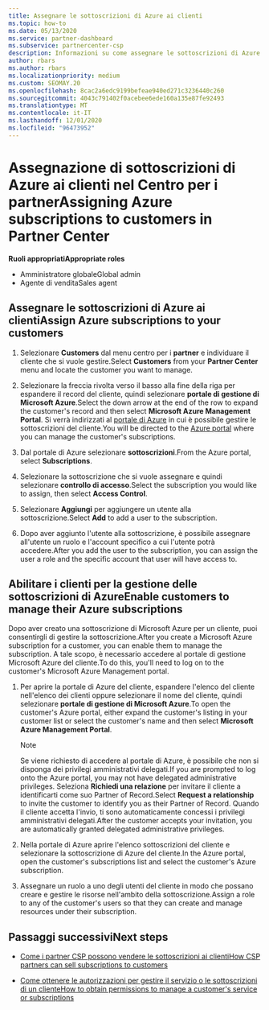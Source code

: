 ```yaml
---
title: Assegnare le sottoscrizioni di Azure ai clienti
ms.topic: how-to
ms.date: 05/13/2020
ms.service: partner-dashboard
ms.subservice: partnercenter-csp
description: Informazioni su come assegnare le sottoscrizioni di Azure ai clienti nel centro per i partner e su come consentire ai clienti di gestire le proprie sottoscrizioni.
author: rbars
ms.author: rbars
ms.localizationpriority: medium
ms.custom: SEOMAY.20
ms.openlocfilehash: 8cac2a6edc9199befeae940ed271c3236440c260
ms.sourcegitcommit: 4043c791402f0acebee6ede160a135e87fe92493
ms.translationtype: MT
ms.contentlocale: it-IT
ms.lasthandoff: 12/01/2020
ms.locfileid: "96473952"
---
```

# <a name="assigning-azure-subscriptions-to-customers-in-partner-center"></a><span data-ttu-id="94786-103">Assegnazione di sottoscrizioni di Azure ai clienti nel Centro per i partner</span><span class="sxs-lookup"><span data-stu-id="94786-103">Assigning Azure subscriptions to customers in Partner Center</span></span>

<span data-ttu-id="94786-104">**Ruoli appropriati**</span><span class="sxs-lookup"><span data-stu-id="94786-104">**Appropriate roles**</span></span>

- <span data-ttu-id="94786-105">Amministratore globale</span><span class="sxs-lookup"><span data-stu-id="94786-105">Global admin</span></span>
- <span data-ttu-id="94786-106">Agente di vendita</span><span class="sxs-lookup"><span data-stu-id="94786-106">Sales agent</span></span>

## <a name="assign-azure-subscriptions-to-your-customers"></a><span data-ttu-id="94786-107">Assegnare le sottoscrizioni di Azure ai clienti</span><span class="sxs-lookup"><span data-stu-id="94786-107">Assign Azure subscriptions to your customers</span></span>

1. <span data-ttu-id="94786-108">Selezionare **Customers** dal menu centro per i **partner** e individuare il cliente che si vuole gestire.</span><span class="sxs-lookup"><span data-stu-id="94786-108">Select **Customers** from your **Partner Center** menu and locate the customer you want to manage.</span></span>

2. <span data-ttu-id="94786-109">Selezionare la freccia rivolta verso il basso alla fine della riga per espandere il record del cliente, quindi selezionare **portale di gestione di Microsoft Azure**.</span><span class="sxs-lookup"><span data-stu-id="94786-109">Select the down arrow at the end of the row to expand the customer's record and then select **Microsoft Azure Management Portal**.</span></span> <span data-ttu-id="94786-110">Si verrà indirizzati al [portale di Azure](https://portal.azure.com/) in cui è possibile gestire le sottoscrizioni del cliente.</span><span class="sxs-lookup"><span data-stu-id="94786-110">You will be directed to the [Azure portal](https://portal.azure.com/) where you can manage the customer's subscriptions.</span></span>

3. <span data-ttu-id="94786-111">Dal portale di Azure selezionare **sottoscrizioni**.</span><span class="sxs-lookup"><span data-stu-id="94786-111">From the Azure portal, select **Subscriptions**.</span></span>

4. <span data-ttu-id="94786-112">Selezionare la sottoscrizione che si vuole assegnare e quindi selezionare **controllo di accesso**.</span><span class="sxs-lookup"><span data-stu-id="94786-112">Select the subscription you would like to assign, then select **Access Control**.</span></span>

5. <span data-ttu-id="94786-113">Selezionare **Aggiungi** per aggiungere un utente alla sottoscrizione.</span><span class="sxs-lookup"><span data-stu-id="94786-113">Select **Add** to add a user to the subscription.</span></span> 

6. <span data-ttu-id="94786-114">Dopo aver aggiunto l'utente alla sottoscrizione, è possibile assegnare all'utente un ruolo e l'account specifico a cui l'utente potrà accedere.</span><span class="sxs-lookup"><span data-stu-id="94786-114">After you add the user to the subscription, you can assign the user a role and the specific account that user will have access to.</span></span>

## <a name="enable-customers-to-manage-their-azure-subscriptions"></a><span data-ttu-id="94786-115">Abilitare i clienti per la gestione delle sottoscrizioni di Azure</span><span class="sxs-lookup"><span data-stu-id="94786-115">Enable customers to manage their Azure subscriptions</span></span>

<span data-ttu-id="94786-116">Dopo aver creato una sottoscrizione di Microsoft Azure per un cliente, puoi consentirgli di gestire la sottoscrizione.</span><span class="sxs-lookup"><span data-stu-id="94786-116">After you create a Microsoft Azure subscription for a customer, you can enable them to manage the subscription.</span></span> <span data-ttu-id="94786-117">A tale scopo, è necessario accedere al portale di gestione Microsoft Azure del cliente.</span><span class="sxs-lookup"><span data-stu-id="94786-117">To do this, you'll need to log on to the customer's Microsoft Azure Management portal.</span></span> 

1. <span data-ttu-id="94786-118">Per aprire la portale di Azure del cliente, espandere l'elenco del cliente nell'elenco dei clienti oppure selezionare il nome del cliente, quindi selezionare **portale di gestione di Microsoft Azure**.</span><span class="sxs-lookup"><span data-stu-id="94786-118">To open the customer's Azure portal, either expand the customer's listing in your customer list or select the customer's name and then select **Microsoft Azure Management Portal**.</span></span>

   > [!NOTE]  
   > <span data-ttu-id="94786-119">Se viene richiesto di accedere al portale di Azure, è possibile che non si disponga dei privilegi amministrativi delegati.</span><span class="sxs-lookup"><span data-stu-id="94786-119">If you are prompted to log onto the Azure portal, you may not have delegated administrative privileges.</span></span> <span data-ttu-id="94786-120">Seleziona **Richiedi una relazione** per invitare il cliente a identificarti come suo Partner of Record.</span><span class="sxs-lookup"><span data-stu-id="94786-120">Select **Request a relationship** to invite the customer to identify you as their Partner of Record.</span></span> <span data-ttu-id="94786-121">Quando il cliente accetta l'invio, ti sono automaticamente concessi i privilegi amministrativi delegati.</span><span class="sxs-lookup"><span data-stu-id="94786-121">After the customer accepts your invitation, you are automatically granted delegated administrative privileges.</span></span>

2. <span data-ttu-id="94786-122">Nella portale di Azure aprire l'elenco sottoscrizioni del cliente e selezionare la sottoscrizione di Azure del cliente.</span><span class="sxs-lookup"><span data-stu-id="94786-122">In the Azure portal, open the customer's subscriptions list and select the customer's Azure subscription.</span></span>

3. <span data-ttu-id="94786-123">Assegnare un ruolo a uno degli utenti del cliente in modo che possano creare e gestire le risorse nell'ambito della sottoscrizione.</span><span class="sxs-lookup"><span data-stu-id="94786-123">Assign a role to any of the customer's users so that they can create and manage resources under their subscription.</span></span>

## <a name="next-steps"></a><span data-ttu-id="94786-124">Passaggi successivi</span><span class="sxs-lookup"><span data-stu-id="94786-124">Next steps</span></span>

- [<span data-ttu-id="94786-125">Come i partner CSP possono vendere le sottoscrizioni ai clienti</span><span class="sxs-lookup"><span data-stu-id="94786-125">How CSP partners can sell subscriptions to customers</span></span>](customer-subscriptions.md)

- [<span data-ttu-id="94786-126">Come ottenere le autorizzazioni per gestire il servizio o le sottoscrizioni di un cliente</span><span class="sxs-lookup"><span data-stu-id="94786-126">How to obtain permissions to manage a customer's service or subscriptions</span></span>](customers-revoke-admin-privileges.md)

